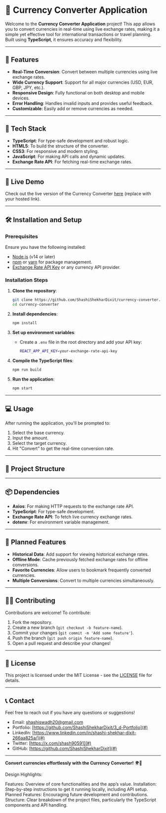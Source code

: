 # 💱 Currency Converter Application

Welcome to the **Currency Converter Application** project! This app allows you to convert currencies in real-time using live exchange rates, making it a simple yet effective tool for international transactions or travel planning. Built using **TypeScript**, it ensures accuracy and flexibility.

---

## 🌟 **Features**

- **Real-Time Conversion**: Convert between multiple currencies using live exchange rates.
- **Wide Currency Support**: Support for all major currencies (USD, EUR, GBP, JPY, etc.).
- **Responsive Design**: Fully functional on both desktop and mobile devices.
- **Error Handling**: Handles invalid inputs and provides useful feedback.
- **Customizable**: Easily add or remove currencies as needed.

---

## 🔧 **Tech Stack**

- **TypeScript**: For type-safe development and robust logic.
- **HTML5**: To build the structure of the converter.
- **CSS3**: For responsive and modern styling.
- **JavaScript**: For making API calls and dynamic updates.
- **Exchange Rate API**: For fetching real-time exchange rates.

---

## 🎨 **Live Demo**

Check out the live version of the Currency Converter [here](#) (replace with your hosted link).

---

## 🛠️ **Installation and Setup**

### Prerequisites

Ensure you have the following installed:

- [Node.js](https://nodejs.org/) (v14 or later)
- [npm](https://www.npmjs.com/) or [yarn](https://yarnpkg.com/) for package management.
- [Exchange Rate API Key](https://exchangeratesapi.io/) or any currency API provider.

### Installation Steps

1. **Clone the repository**:
    ```bash
    git clone https://github.com/ShashiShekharDixit/currency-converter.git
    cd currency-converter
    ```

2. **Install dependencies**:
    ```bash
    npm install
    ```

3. **Set up environment variables**:
   - Create a `.env` file in the root directory and add your API key:
     ```bash
     REACT_APP_API_KEY=your-exchange-rate-api-key
     ```

4. **Compile the TypeScript files**:
    ```bash
    npm run build
    ```

5. **Run the application**:
    ```bash
    npm start
    ```

---

## 💻 **Usage**

After running the application, you'll be prompted to:
1. Select the base currency.
2. Input the amount.
3. Select the target currency.
4. Hit "Convert" to get the real-time conversion rate.

---

## 📁 **Project Structure**


---

## 📦 **Dependencies**

- **Axios**: For making HTTP requests to the exchange rate API.
- **TypeScript**: For type-safe development.
- **Exchange Rate API**: To fetch live currency exchange rates.
- **dotenv**: For environment variable management.

---

## 🎯 **Planned Features**

- **Historical Data**: Add support for viewing historical exchange rates.
- **Offline Mode**: Cache previously fetched exchange rates for offline conversions.
- **Favorite Currencies**: Allow users to bookmark frequently converted currencies.
- **Multiple Conversions**: Convert to multiple currencies simultaneously.

---

## 👨‍💻 **Contributing**

Contributions are welcome! To contribute:

1. Fork the repository.
2. Create a new branch (`git checkout -b feature-name`).
3. Commit your changes (`git commit -m 'Add some feature'`).
4. Push the branch (`git push origin feature-name`).
5. Open a pull request and describe your changes!

---

## 📜 **License**

This project is licensed under the MIT License - see the [LICENSE](LICENSE) file for details.

---

## 📞 **Contact**

Feel free to reach out if you have any questions or suggestions!

- Email: shashiswadh20@gmail.com
- Portfolio: [https://github.com/ShashiShekharDixit/3_d-Portfolio](#)
- LinkedIn: [https://www.linkedin.com/in/shashi-shekhar-dixit-266aa825a/](#)
- Twitter: [https://x.com/shash90591](#)
- GitHub: [https://github.com/ShashiShekharDixit](#)

---

**Convert currencies effortlessly with the Currency Converter!** 🌍💸

Design Highlights:

Features: Overview of core functionalities and the app’s value.
Installation: Step-by-step instructions to get it running locally, including API setup.
Planned Features: Encouraging future development and contributions.
Structure: Clear breakdown of the project files, particularly the TypeScript components and API handling.